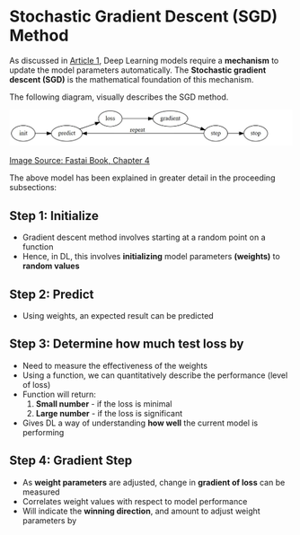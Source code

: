 # Stochastic Gradient Descent (SGD) Method

As discussed in [Article 1](article_1_DL_Explained.md), Deep Learning models require a **mechanism** to update the model parameters automatically. The **Stochastic gradient descent (SGD)** is the mathematical foundation of this mechanism. 

The following diagram, visually describes the SGD method. 
<!---(Photo of diagram)-->
<img src="images/Steps_for_DL.jpg">

[Image Source: Fastai Book, Chapter 4](https://nbviewer.org/github/fastai/fastbook/blob/master/04_mnist_basics.ipynb)

The above model has been explained in greater detail in the proceeding subsections: 

## Step 1: Initialize
- Gradient descent method involves starting at a random point on a function
- Hence, in DL, this involves **initializing** model parameters **(weights)** to **random values**

## Step 2: Predict
- Using weights, an expected result can be predicted

## Step 3: Determine how much test loss by
- Need to measure the effectiveness of the weights
- Using a function, we can quantitatively describe the performance (level of loss)
- Function will return:
    1. **Small number** - if the loss is minimal
    2. **Large number** - if the loss is significant
- Gives DL a way of understanding **how well** the current model is performing

## Step 4: Gradient Step
- As **weight parameters** are adjusted, change in **gradient of loss** can be measured 
- Correlates weight values with respect to model performance
- Will indicate the **winning direction**, and amount to adjust weight parameters by

